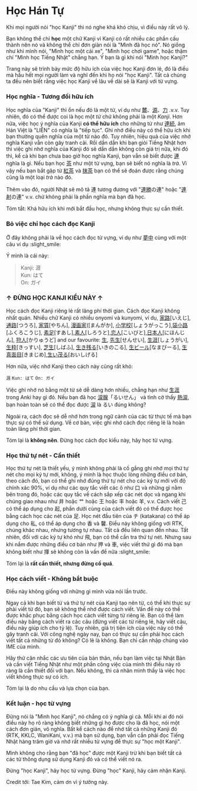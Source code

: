 # Học Hán Tự

Khi mọi người nói "học Kanji" thì nó nghe khá khó chịu, vì điều này rất vô lý.  

Bạn không thể chỉ **học** một chữ Kanji vì Kanji có rất nhiều các phần cấu thành nên nó và không thể chỉ đơn giản nói là "Mình đã học nó". Nó giống như khi mình nói, "Mình học một cái xe", "Mình học chơi game", hoặc thậm chí "Mình học Tiếng Nhật" chẳng hạn. Ý bạn là gì khi nói "Mình học Kanji?"

Trang này sẽ trình bày mức độ hữu ích của việc học Kanji đơn lẻ, đó là điều mà hầu hết mọi người làm và nghĩ đến khi họ nói "học Kanji". Tất cả chúng ta đều nên biết rằng việc học Kanji về lâu về dài sẽ là Kanji với từ vựng. 

### Học nghĩa - Tương đối hữu ích

Học nghĩa của "Kanji" thì ổn nếu đó là một từ, ví dụ như [麓](https://jisho.org/search/%20%23kanji%20%E9%BA%93)、[源](https://jisho.org/search/%20%23kanji%20%E6%BA%90)、[力](https://jisho.org/search/%20%23kanji%20%E5%8A%9B) .v.v. Tuy nhiên, đó có thể được coi là học một *từ* chứ không phải là một *Kanji*.
Hơn nữa, việc học ý nghĩa của Kanji **có thể hữu ích** cho những từ như [連続](https://jisho.org/word/%E9%80%A3%E7%B6%9A), âm Hán Việt là "LIÊN" có nghĩa là "tiếp tục". Ghi nhớ điều này có thể hữu ích khi bạn thường quên nghĩa của một từ nào đó. Tuy nhiên, hiệu quả của việc nhớ nghĩa Kanji vẫn còn gây tranh cãi. Rồi dần dần khi bạn giỏi Tiếng Nhật hơn thì việc ghi nhớ nghĩa của Kanji đó sẽ dần dần không còn giá trị nữa, khi đó thì, kể cả khi bạn chưa bao giờ học nghĩa Kanji, bạn vẫn sẽ biết được [連](https://jisho.org/search/%E9%80%A3%20%23kanji) nghĩa là gì. Nếu bạn học [茶](https://jisho.org/search/%E8%8C%B6%20%23kanji) như một từ vựng, bạn sẽ biết nó nghĩa là *trà*. Vì vậy nếu bạn bắt gặp từ [紅茶](https://jisho.org/word/%E7%B4%85%E8%8C%B6) và [抹茶](https://jisho.org/search/%E6%8A%B9%E8%8C%B6) bạn có thể sẽ đoán được rằng chúng cũng là một loại *trà* nào đó.

Thêm vào đó, người Nhật sẽ mô tả 連 tương đương với "[連勝](https://jisho.org/word/%E9%80%A3%E5%8B%9D)の連" hoặc "[連射](https://jisho.org/word/%E9%80%A3%E5%B0%84)の連" v.v. chứ không phải là phần nghĩa mà bạn đã học.

Tóm tắt: Khá hữu ích khi mới bắt đầu học, nhưng không thực sự cần thiết.

### Bỏ việc chỉ học cách đọc Kanji

Ở đây không phải là về học cách đọc từ vựng, ví dụ như [夢中](https://jisho.org/word/%E5%A4%A2%E4%B8%AD) cùng với một câu ví dụ :slight_smile:  

Ý mình là cái này:
>	Kanji: 涯  
	Kun: はて  
	On: ガイ  

<h3> ↑ ĐỪNG HỌC KANJI KIỂU NÀY ↑ </h3>

Học cách đọc Kanji riêng lẻ rất lãng phí thời gian. Cách đọc Kanji không nhất quán. Nhiều chữ Kanji có nhiều onyomi và kunyomi, ví dụ, [家路](https://jisho.org/word/%E5%AE%B6%E8%B7%AF)[いえじ], [通路](https://jisho.org/word/%E9%80%9A%E8%B7%AF)[つうろ], [家賃](https://jisho.org/word/%E5%AE%B6%E8%B3%83)[やちん], [漫画家](https://jisho.org/word/%E6%BC%AB%E7%94%BB%E5%AE%B6)([まんがか], [小学校](https://jisho.org/word/小学校)[しょうがっこう],[袋小路](https://jisho.org/word/袋小路)[ふくろこうじ], [素足](https://jisho.org/word/素足)[すあし],[素人](https://jisho.org/word/素人)[しろうと],[恋人](https://jisho.org/word/恋人)[こいびと],[日本人](https://jisho.org/word/日本人)[にほんじん], [狩人](https://jisho.org/word/狩人)[かりゅうど] and our favourite: [生](https://jisho.org/search/%20%23kanji%20%E7%94%9F), [先生](https://jisho.org/word/先生/)[せんせい], [生涯](https://jisho.org/word/生涯)[しょうがい], [生粋](https://jisho.org/word/生粋)[きっすい], [芝生](https://jisho.org/word/芝生)[しばふ], [生き残る](https://jisho.org/word/生き残る)[いきのこる], [生ビール](https://jisho.org/word/生き残る)[なまびーる], [生真面目](https://jisho.org/word/生真面目)[きまじめ],[生い茂る](https://jisho.org/word/生い茂る)[おいしげる]

Hơn nữa, việc nhớ Kanji theo cách này cũng rất khó:

`涯`
`Kun: はて`
`On: ガイ`

Việc ghi nhớ nó bằng một từ sẽ dễ dàng hơn nhiều, chẳng hạn như [生涯](https://jisho.org/word/生涯) trong Anki hay gì đó. Nếu bạn đã học [涙腺](https://jisho.org/word/涙腺)「るいせん」 và tình cờ thấy [熱涙](https://jisho.org/word/熱涙), bạn hoàn toàn sẽ có thể đọc được [涙](https://jisho.org/search/%E6%B6%99%20%23kanji) là るい đúng không?

Ngoài ra, cách đọc sẽ dễ nhớ hơn trong ngữ cảnh của các từ thực tế mà bạn thực sự có thể sử dụng. Về cơ bản, việc ghi nhớ cách đọc riêng lẻ là hoàn toàn lãng phí thời gian. 

Tóm lại là **không nên**. Đừng học cách đọc kiểu này, hãy học từ vựng. 

### Học thứ tự nét - Cần thiết

Học thứ tự nét là thiết yếu, ý mình không phải là cố gắng ghi nhớ mọi thứ tự nét cho mọi ký tự mới, không, ý mình là học thuộc lòng những điều cơ bản, theo cách đó, bạn có thể ghi nhớ đúng thứ tự nét cho các ký tự mới với độ chính xác 90%, ví dụ như các quy tắc viết các ô như 口 và những gì nằm bên trong đó, hoặc các quy tắc về cách sắp xếp các nét dọc và ngang khi chúng giao nhau như 井 hoặc 艹 hoặc 王 hoặc 丰 hoặc 羊, v.v. Cách viết 己 có thể áp dụng cho 起, phần dưới cùng của cách viết đó có thể được học bằng cách học các nét của 足. Học nét đầu tiên của チ (katakana) có thể áp dụng cho 私, có thể áp dụng cho 香 và 馨. Điều này không giống với RTK, chúng khác nhau, nhưng tương tự nhau. Tất cả đều liên quan đến nhau. Tất nhiên, đối với các ký tự khó như 飛, bạn có thể cần tra thứ tự nét. Nhưng sau khi nắm được những điều cơ bản như 押 và 車, việc viết thứ gì đó mà bạn không biết như 揮 sẽ không còn là vấn đề nữa :slight_smile:

Tóm lại là **rất cần thiết, nhưng đừng cố quá**.

### Học cách viết - Không bắt buộc

Điều này không giống với những gì mình vừa nói lần trước. 

Ngay cả khi bạn biết từ và thứ tự nét của Kanji tạo nên từ, có thể khi thực sự phải viết từ đó, bạn sẽ không thể nhớ được cách viết. Vấn đề này có thể được khắc phục bằng cách học cách viết từng từ riêng lẻ. Bạn có thể làm điều này bằng cách viết ra các câu (đừng viết các từ riêng lẻ, hãy viết câu, điều này giúp ích cho tỷ lệ). Tuy nhiên, giá trị tiện ích của việc này có thể gây tranh cãi. 
Với công nghệ ngày nay, bạn có thực sự cần phải học cách viết tất cả những từ đó không? Có lẽ là không. Bạn chỉ cần nhập chúng vào IME của mình.
 
Hãy thử cân nhắc các ưu tiên của bản thân, nếu bạn làm việc tại Nhật Bản và cần viết Tiếng Nhật như một phần công việc của mình thì điều này rõ ràng là cần thiết đối với bạn. Nếu không, thì cá nhân mình thấy là việc học viết không thực sự có ích. 

Tóm lại là do nhu cầu và lựa chọn của bạn.

### Kết luận - học từ vựng

Đừng nói là "Mình học Kanji", nó chẳng có ý nghĩa gì cả. Mỗi khi ai đó nói điều này họ rõ ràng không biết những gì họ được cho là đã học, nói một cách đơn giản, vô nghĩa. 
Bất kể cách nào để nhớ tất cả những Kanji đó (RTK, KKLC, WaniKani, v.v.) mà bạn sử dụng, bạn vẫn cần phải đọc Tiếng Nhật hàng trăm giờ và nhớ rất nhiều từ vựng để thực sự "học một Kanji". 

Mình không cho rằng bạn "đã học" được một Kanji trừ khi bạn biết tất cả các từ thông dụng sử dụng Kanji đó và có thể viết nó ra.

Đừng "học Kanji", hãy học từ vựng. 
Đừng "học" Kanji, hãy cảm nhận Kanji. 

Credit tới: Tae Kim, cảm ơn vì ý tưởng này.